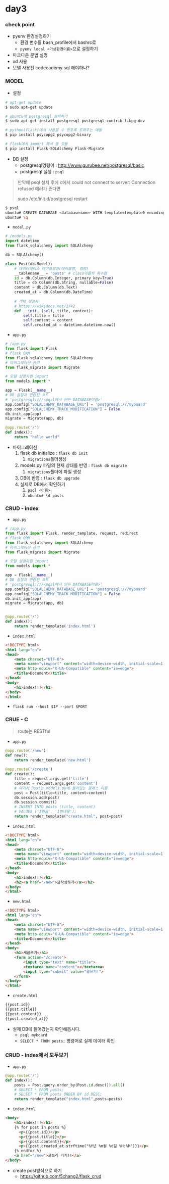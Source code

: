 # day3

### check point

- pyenv 환경설정하기 
  - 환경 변수들 bash_profile에서 bashrc로
  - `pyenv local <가상환경이름>`으로 설정하기
- 마크다운 문법 설명
- xd 사용
- 모델 사용전 codecademy sql 해야하나?



### MODEL

- 설정

```bash
# apt-get update
$ sudo apt-get update

# ubuntu에 postgresql 설치하기
$ sudo apt-get install postgresql postgresql-contrib libpq-dev

# python(flask)에서 사용할 수 있도록 도와주는 애들
$ pip install psycopg2 psycopg2-binary 

# flask에서 import 해서 쓸 것들
$ pip install Flask-SQLAlchemy Flask-Migrate
```

- DB 설정
  - postgresql명령어 : http://www.gurubee.net/postgresql/basic
  - postgresql 실행 : `psql`
> 만약에 psql 설치 후에 c에서 could not connect to server: Connection refused 에러가 뜬다면
>
> sudo /etc/init.d/postgresql restart

```bash
$ psql
ubuntu# CREATE DATABASE <databasename> WITH template=template0 encoding='UTF8';
ubuntu# \q
```

- `model.py`

```python
# /models.py
import datetime
from flask_sqlalchemy import SQLAlchemy

db = SQLAlchemy()

class Post(db.Model):
    # 데이터베이스 테이블설정(테이블명, 컬럼)
    __tablename__ = 'posts' # class이름의 복수형
    id = db.Column(db.Integer, primary_key=True)
    title = db.Column(db.String, nullable=False)
    content = db.Column(db.Text)
    created_at = db.Column(db.DateTime)
    
    # 객체 생성자
    # https://wikidocs.net/1742
    def __init__(self, title, content):
        self.title = title
        self.content = content
        self.created_at = datetime.datetime.now()
```

- `app.py`

```python
# /app.py
from flask import Flask
# flask ORM
from flask_sqlalchemy import SQLAlchemy
# 마이그레이션 관리
from flask_migrate import Migrate

# 모델 설정파일 import
from models import *

app = Flask(__name__)
# DB 설정과 관련된 코드
# 'postgresql:///<pqsl에서 만든 DATABASE이름>'
app.config["SQLALCHEMY_DATABASE_URI"] = 'postgresql:///myboard'
app.config["SQLALCHEMY_TRACK_MODIFICATION"] = False
db.init_app(app)
migrate = Migrate(app, db)

@app.route('/')
def index():
    return "hello world"
```

- 마이그레이션
  1. flask db initialize : `flask db init`
     1. `migrations`폴더생성
  2. models.py 파일의 현재 상태를 반영 : `flask db migrate`
     1. `migrations`폴더에 파일 생성
  3. DB에 반영 : `flask db upgrade`
  4. 실제로 DB에서 확인하기
     1. `psql <이름>`
     2. `ubuntu# \d posts`



### CRUD - index

- `app.py`

```python
# /app.py
from flask import Flask, render_template, request, redirect
# flask ORM
from flask_sqlalchemy import SQLAlchemy
# 마이그레이션 관리
from flask_migrate import Migrate

# 모델 설정파일 import
from models import *

app = Flask(__name__)
# DB 설정과 관련된 코드
# 'postgresql:///<pqsl에서 만든 DATABASE이름>'
app.config["SQLALCHEMY_DATABASE_URI"] = 'postgresql:///myboard'
app.config["SQLALCHEMY_TRACK_MODIFICATION"] = False
db.init_app(app)
migrate = Migrate(app, db)


@app.route('/')
def index():
    return render_template('index.html')
```

- `index.html`

```html
<!DOCTYPE html>
<html lang="en">
<head>
    <meta charset="UTF-8">
    <meta name="viewport" content="width=device-width, initial-scale=1.0">
    <meta http-equiv="X-UA-Compatible" content="ie=edge">
    <title>Document</title>
</head>
<body>
    <h1>index!!!</h1>
</body>
</html>
```

- `flask run --host $IP --port $PORT`

### CRUE - C

> route는 RESTful

- `app.py`

```python
@app.route('/new')
def new():
    return render_template('new.html')
    
@app.route('/create')
def create():
    title = request.args.get('title')
    content = request.args.get('content')
    # 여기서 Post는 models.py에 들어있는 클래스 이름
    post = Post(title=title, content=content)
    db.session.add(post)
    db.session.commit()
    # INSERT INTO posts (title, content)
    # VALUES ('1번글', '1번내용');
    return render_template("create.html", post=post)
```

- `index.html`

```html
<!DOCTYPE html>
<html lang="en">
<head>
    <meta charset="UTF-8">
    <meta name="viewport" content="width=device-width, initial-scale=1.0">
    <meta http-equiv="X-UA-Compatible" content="ie=edge">
    <title>Document</title>
</head>
<body>
    <h1>index!!!</h1>
    <h2><a href="/new">글작성하기</a></h2>
</body>
</html>
```

- `new.html`

```html
<!DOCTYPE html>
<html lang="en">
<head>
    <meta charset="UTF-8">
    <meta name="viewport" content="width=device-width, initial-scale=1.0">
    <meta http-equiv="X-UA-Compatible" content="ie=edge">
    <title>Document</title>
</head>
<body>
    <h1>새글쓰기</h1>
    <form action="/create">
        <input type="text" name="title">
        <textarea name="content"></textarea>
        <input type="submit" value="글쓰기!">
    </form>
</body>
</html>
```

- `create.html`

```html
{{post.id}}
{{post.title}}
{{post.content}}
{{post.created_at}}
```

- 실제 DB에 들어갔는지 확인해봅시다.
  - `psql myboard`
  - `SELECT * FROM posts;` 명령어로 실제 데이터 확인



### CRUD - index에서 모두보기

- `app.py`

```python
@app.route('/')
def index():
    posts = Post.query.order_by(Post.id.desc()).all()
    # SELECT * FROM posts;
    # SELECT * FROM posts ORDER BY id DESC;
    return render_template("index.html",posts=posts)
```

- `index.html`

```html
<body>
    <h1>index!!!</h1>
    {% for post in posts %}
      <p>{{post.id}}</p>
      <p>{{post.title}}</p>
      <p>{{post.content}}</p>
      <p>{{post.created_at.strftime("%Y년 %m월 %d일 %H:%M")}}</p>
    {% endfor %}
    <a href="/new">글쓰러 가기!!</a>
</body>
```

- create post방식으로 하기
    - https://github.com/5chang2/flask_crud